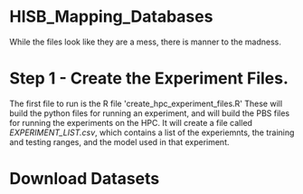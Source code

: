 # HISB_Mapping_Databases

While the files look like they are a mess, there is manner to the madness. 

# Step 1 - Create the Experiment Files.

The first file to run is the R file 'create_hpc_experiment_files.R'
These will build the python files for running an experiment, and will build the PBS files for running the experiments on the HPC. 
It will create a file called _EXPERIMENT_LIST.csv_, which contains a list of the experiemnts, the training and testing ranges, and the model used in that experiment. 

# Download Datasets

